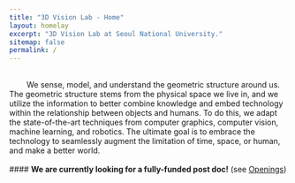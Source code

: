 ```yaml
---
title: "3D Vision Lab - Home"
layout: homelay
excerpt: "3D Vision Lab at Seoul National University."
sitemap: false
permalink: /
---
```


<!-- <img src="{{ site.url }}{{ site.baseurl }}/images/mainpic/2023spring_main.jpg" width="100%"/> -->

<br>
&nbsp; &nbsp; &nbsp; &nbsp; We sense, model, and understand the geometric structure around us.
The geometric structure stems from the physical space we live in, and we utilize the information to better combine knowledge and embed technology within the relationship between objects and humans. 
To do this, we adapt the state-of-the-art techniques from computer graphics, computer vision, machine learning, and robotics.
The ultimate goal is to embrace the technology to seamlessly augment the limitation of time, space, or human, and make a better world.
<br>
<br>
#### <strong>We are currently looking for a fully-funded post doc!</strong> (see <a href="./openings/">Openings</a>)